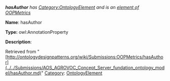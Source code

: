 ___hasAuthor__ has [Category:OntologyElement](../../Category/OntologyElement.md "Category:OntologyElement") and is an [element of](../../Property/ElementOf.md "Property:ElementOf") [OOPMetrics](../../Submissions/OOPMetrics.md "Submissions:OOPMetrics")_


  





__Name__: hasAuthor 


__Type:__ owl:AnnotationProperty 


__Description__: 





Retrieved from "[http://ontologydesignpatterns.org/wiki/Submissions:OOPMetrics/hasAuthor](../../Submissions/AOS_AGROVOC_Concept_Server_fundation_ontology_model/hasAuthor.md)"
 [Category](http://ontologydesignpatterns.org/wiki/Special:Categories "Special:Categories"): [OntologyElement](../../Category/OntologyElement.md "Category:OntologyElement")